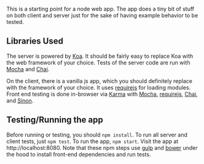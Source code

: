 This is a starting point for a node web app. The app does a tiny bit of stuff on both client and server just for the
sake of having example behavior to be tested.

## Libraries Used

The server is powered by [Koa](https://github.com/koajs/koa). It should be fairly easy to replace Koa with the web
framework of your choice. Tests of the server code are run with [Mocha](https://github.com/mochajs/mocha) and
[Chai](https://github.com/chaijs/chai).

On the client, there is a vanilla js app, which you should definitely replace with the framework of your choice. It
uses [requirejs](https://github.com/jrburke/requirejs) for loading modules. Front end testing is done in-browser
via [Karma](https://github.com/karma-runner/karma) with [Mocha](https://github.com/mochajs/mocha),
[requirejs](https://github.com/jrburke/requirejs), [Chai](https://github.com/chaijs/chai), and
[Sinon](https://github.com/cjohansen/Sinon.JS).

## Testing/Running the app

Before running or testing, you should `npm install`. To run all server and client tests, just `npm test`. To run the
app, `npm start`. Visit the app at http://localhost:8080.  Note that these npm steps use
[gulp](https://github.com/gulpjs/gulp) and [bower](https://github.com/bower/bower) under the hood to install front-end
dependencies and run tests.